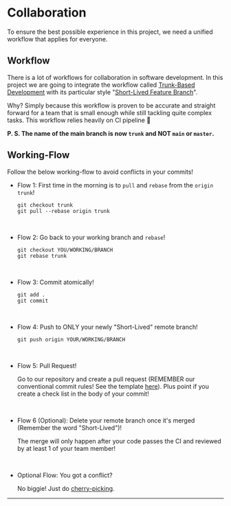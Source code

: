 # Collaboration

To ensure the best possible experience in this project, we need a unified workflow that applies for everyone.

## Workflow

There is a lot of workflows for collaboration in software development. In this project we are going to integrate the workflow called [Trunk-Based Development](https://trunkbaseddevelopment.com/) with its particular style "[Short-Lived Feature Branch](https://trunkbaseddevelopment.com/short-lived-feature-branches/)".

Why? Simply because this workflow is proven to be accurate and straight forward for a team that is small enough while still tackling quite complex tasks. This workflow relies heavily on CI pipeline 🚀

**P. S. The name of the main branch is now `trunk` and NOT `main` or `master`.**

## Working-Flow

Follow the below working-flow to avoid conflicts in your commits!

- Flow 1: First time in the morning is to `pull` and `rebase` from the `origin trunk`!

    ```shell
    git checkout trunk
    git pull --rebase origin trunk
    ```

<br>

- Flow 2: Go back to your working branch and `rebase`!

    ```shell
    git checkout YOU/WORKING/BRANCH
    git rebase trunk
    ```

<br>

- Flow 3: Commit atomically!

    ```shell
    git add .
    git commit
    ```

<br>

- Flow 4: Push to ONLY your newly "Short-Lived" remote branch!

    ```shell
    git push origin YOUR/WORKING/BRANCH
    ```

<br>

- Flow 5: Pull Request!

    Go to our repository and create a pull request (REMEMBER our conventional commit rules! See the template [here](./../.github/templates/COMMIT_TEMPLATE/README.md)). Plus point if you create a check list in the body of your commit!

<br>

- Flow 6 (Optional): Delete your remote branch once it's merged (Remember the word "Short-Lived")!

    The merge will only happen after your code passes the CI and reviewed by at least 1 of your team member!

<br>

- Optional Flow: You got a conflict?

    No biggie! Just do [cherry-picking](https://git-scm.com/docs/git-cherry-pick).

---
